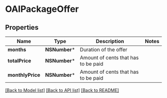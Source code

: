 # OAIPackageOffer

## Properties
Name | Type | Description | Notes
------------ | ------------- | ------------- | -------------
**months** | **NSNumber*** | Duration of the offer | 
**totalPrice** | **NSNumber*** | Amount of cents that has to be paid | 
**monthlyPrice** | **NSNumber*** | Amount of cents that has to be paid | 

[[Back to Model list]](../README.md#documentation-for-models) [[Back to API list]](../README.md#documentation-for-api-endpoints) [[Back to README]](../README.md)


